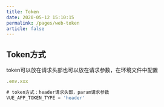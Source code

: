 ```yaml
---
title: Token
date: 2020-05-12 15:10:15
permalink: /pages/web-token
article: false
---
```


## Token方式

token可以放在请求头部也可以放在请求参数，在环境文件中配置

```js
.env.xxx

# token方式：header请求头部，param请求参数
VUE_APP_TOKEN_TYPE = 'header'

```

